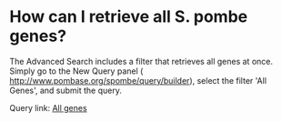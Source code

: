 # How can I retrieve all S. pombe genes?
<!-- pombase_categories: Genome Statistics and Lists,Querying/Searching -->

The Advanced Search includes a filter that retrieves all genes at once.
Simply go to the New Query panel (
<http://www.pombase.org/spombe/query/builder>), select the filter 'All
Genes', and submit the query.

Query link: [All genes](/spombe/query/builder?filter=37&value=%5B%7B%22param%22:%7B%22filter_1%22:%7B%22filter%22:%2235%22%7D%7D,%22filter_count%22:%221%22%7D%5D)

 

